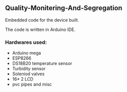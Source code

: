 ## Quality-Monitering-And-Segregation

Embedded code for the device built.

The code is written in Arduino IDE.

### Hardwares used:
* Arduino mega
* ESP8266
* DS18B20 temperature sensor
* Turbidity sensor
* Soleniod valves
* 16* 2 LCD 
* pvc pipes and misc
